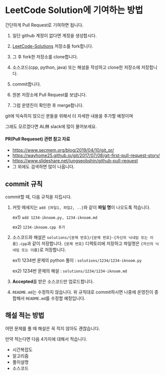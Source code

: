 # LeetCode Solution에 기여하는 방법

간단하게 Pull Request로 기여하면 됩니다.



1. 일단 github 계정이 없다면 계정을 생성합시다.

2. [LeetCode-Solutions](https://github.com/all1m-algorithm-study/LeetCode-Solutions) 저장소를 fork합니다.
3. 그 후 fork한 저장소를 clone합니다.
4. 소스코드(cpp, python, java) 또는 해설을 작성하고 clone한 저장소에 저장합니다.
5. commit합니다.
6. 원본 저장소에 Pull Request를 보냅니다.
7. 그럼 운영진이 확인한 후 merge합니다.



git에 익숙하지 않으신 분들을 위해서 더 자세한 내용을 추가할 예정이며

그래도 모르겠다면 AL林 slack에 많이 물어보세요.



#### PR(Pull Requeset) 관련 참고 자료

- https://www.secmem.org/blog/2019/04/10/git_pr/
- https://wayhome25.github.io/git/2017/07/08/git-first-pull-request-story/
- https://www.slideshare.net/jungseobshin/github-pull-request
- 그 외에도 검색하면 많이 나옵니다.



## commit 규칙

commit할 때, 다음 규칙을 지킵시다.

1. 커밋 메세지는 `add {파일1, 파일2, ..}`와 같이 **파일 명**이 나오도록 적습니다.

   ex1) `add 1234-iknoom.py, 1234-iknoom.md`

   ex2) `1234-iknoom.cpp 추가`

2. 소스코드와 해설은 `solutions/{문제 번호}/{문제 번호}-{자신의 닉네임 또는 이름}.cpp`과 같이 저장합니다. `{문제 번호}` 디렉토리에 저장하고 파일명은 `{자신의 닉네임 또는 이름}`로 저장합니다.

   ex1) 1234번 문제의 python 풀이 : `solutions/1234/1234-iknoom.py`

   ex2) 1234번 문제의 해설 : `solutions/1234/1234-iknoom.md`

3. **Accepted**를 받은 소스코드만 업로드합니다.

5. `README.md`는 수정하지 않습니다. 위 규칙대로 commit하시면 나중에 운영진이 종합해서 `README.md`를 수정할 예정입니다.



## 해설 적는 방법

어떤 문제를 풀 때 해설은 꼭 적지 않아도 괜찮습니다.

만약 적는다면 다음 4가지에 대해서 적습니다.

- 시간복잡도
- 알고리즘
- 풀이설명
- 소스코드







